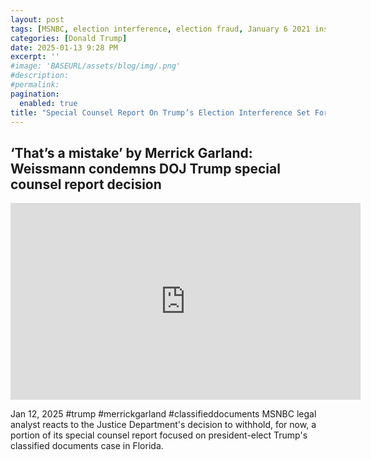 ```yaml
---
layout: post
tags: [MSNBC, election interference, election fraud, January 6 2021 insurrection, special counsel, special report, politics]
categories: [Donald Trump]
date: 2025-01-13 9:28 PM
excerpt: ''
#image: 'BASEURL/assets/blog/img/.png'
#description:
#permalink:
pagination: 
  enabled: true
title: "Special Counsel Report On Trump’s Election Interference Set For Release"
---
```



## ‘That’s a mistake’ by Merrick Garland: Weissmann condemns DOJ Trump special counsel report decision

<iframe width="560" height="315" src="https://www.youtube.com/embed/LsXgkOjz1yY?si=QyJrCj87DqzaNB0c" title="YouTube video player" frameborder="0" allow="accelerometer; autoplay; clipboard-write; encrypted-media; gyroscope; picture-in-picture; web-share" referrerpolicy="strict-origin-when-cross-origin" allowfullscreen></iframe>

Jan 12, 2025  #trump #merrickgarland #classifieddocuments
MSNBC legal analyst reacts to the Justice Department's decision to withhold, for now, a portion of its special counsel report focused on president-elect Trump's classified documents case in Florida.

